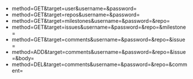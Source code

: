 - method=GET&target=user&username=<username>&password=<password>
- method=GET&target=repos&username=<username>&password=<password>
- method=GET&target=milestones&username=<username>&password=<password>&repo=<repo>
- method=GET&target=issues&username=<username>&password=<password>&repo=<repo>&milestone=<milestone>
- method=GET&target=comments&username=<username>&password=<password>&repo=<repo>&issue=<issue>
- method=ADD&target=comments&username=<username>&password=<password>&repo=<repo>&issue=<issue>&body=<body>
- method=DEL&target=comments&username=<username>&password=<password>&repo=<repo>&comment=<comment>
